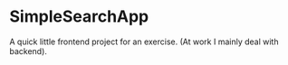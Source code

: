 # SimpleSearchApp
A quick little frontend project for an exercise. (At work I mainly deal with backend).
